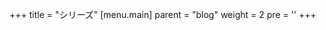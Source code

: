 +++
title = "シリーズ"
[menu.main]
  parent = "blog"
  weight = 2
  pre = '<i class="fas fa-fw fa-columns me-1"></i>'
+++
